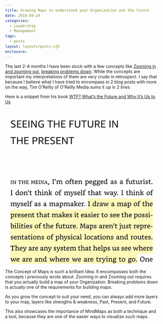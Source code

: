 ```yaml
---
title: Drawing Maps to understand your Organization and the future
date: 2018-09-24
categories: 
  - Leadership 
  - Management 
tags: 
  - posts
layout: layouts/posts.njk
enclosure:
---
```


The last 2-4 months I have been stuck with a few concepts like [Zooming in and zooming out](https://ravivyas.com/2018/07/17/zooming-in-and-zooming-out/), [breaking problems down](https://ravivyas.com/2018/08/31/breaking-problems-down/). While the concepts are important my interpretations of them are very crude in retrospect. I say that because I believe what I have tried to encompass in 2 blog posts with more on the way, Tim O'Reilly of O'Reilly Media sums it up in 2 lines

Here is a snippet from his book [WTF? What’s the Future and Why It’s Up to Us](https://www.oreilly.com/tim/wtf-book.html)

![Making Maps](images/img_0849.jpg)

The Concept of Maps is such a brilliant Idea. It encompasses both the concepts I previously wrote about. Zooming in and Zooming out requires that you actually build a map of your Organization. Breaking problems down is actually one of the requirements for building maps.

As you grow the concept to suit your need, you can always add more layers to your map, layers like strengths & weakness, Past, Present, and Future.

This also showcases the importance of MindMaps as both a technique and a tool, because they are one of the easier ways to visualize such maps.
